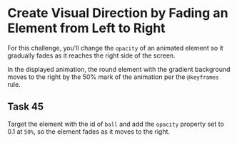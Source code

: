 # Create Visual Direction by Fading an Element from Left to Right
For this challenge, you'll change the `opacity` of an animated element so it gradually fades as it reaches the right side of the screen.

In the displayed animation, the round element with the gradient background moves to the right by the 50% mark of the animation per the `@keyframes` rule.
## Task 45
Target the element with the id of `ball` and add the `opacity` property set to 0.1 at `50%`, so the element fades as it moves to the right.

